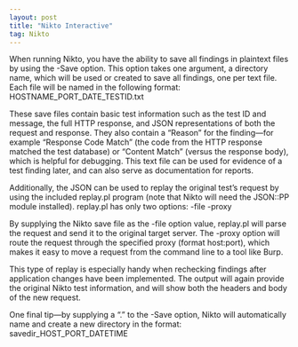 ```yaml
---
layout: post
title: "Nikto Interactive"
tag: Nikto
---
```


When running Nikto, you have the ability to save all findings in plaintext files by using the -Save option. This option takes one argument, a directory name, which will be used or created to save all findings, one per text file.  Each file will be named in the following format: HOSTNAME_PORT_DATE_TESTID.txt

These save files contain basic test information such as the test ID and message, the full HTTP response, and JSON representations of both the request and response. They also contain a “Reason” for the finding—for example “Response Code Match” (the code from the HTTP response matched the test database) or “Content Match” (versus the response body), which is helpful for debugging.
This text file can be used for evidence of a test finding later, and can also serve as documentation for reports.

Additionally, the JSON can be used to replay the original test’s request by using the included replay.pl program (note that Nikto will need the JSON::PP module installed).
replay.pl has only two options:      -file      -proxy

By supplying the Nikto save file as the -file option value, replay.pl will parse the request and send it to the original target server. The -proxy option will route the request through the specified proxy (format host:port), which makes it easy to move a request from the command line to a tool like Burp.

This type of replay is especially handy when rechecking findings after application changes have been implemented. The output will again provide the original Nikto test information, and will show both the headers and body of the new request. 

One final tip—by supplying a “.” to the -Save option, Nikto will automatically name and create a new directory in the format: savedir_HOST_PORT_DATETIME

